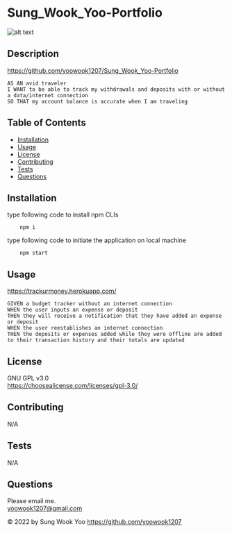 # Sung_Wook_Yoo-Portfolio


  ![alt text](https://img.shields.io/static/v1?label=LICENSE&message=GNU_GPL_v3.0&color=green)

## Description
  
https://github.com/yoowook1207/Sung_Wook_Yoo-Portfolio<br />

    AS AN avid traveler
    I WANT to be able to track my withdrawals and deposits with or without a data/internet connection
    SO THAT my account balance is accurate when I am traveling 


## Table of Contents
  * [Installation](#installation)
  * [Usage](#usage)
  * [License](#license)
  * [Contributing](#contributing)
  * [Tests](#tests)
  * [Questions](#questions)
  
## Installation
type following code to install npm CLIs
```    
    npm i
```
    
type following code to initiate the application on local machine<br />

```    
    npm start
```    

## Usage
https://trackurmoney.herokuapp.com/

    GIVEN a budget tracker without an internet connection
    WHEN the user inputs an expense or deposit
    THEN they will receive a notification that they have added an expense or deposit
    WHEN the user reestablishes an internet connection
    THEN the deposits or expenses added while they were offline are added to their transaction history and their totals are updated
  
## License
  GNU GPL v3.0
  <br />https://choosealicense.com/licenses/gpl-3.0/
  

## Contributing

  N/A

## Tests
  N/A

## Questions

  Please email me.<br />
  yoowook1207@gmail.com
  

  &copy; 2022 by Sung Wook Yoo https://github.com/yoowook1207